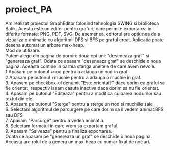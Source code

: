 # proiect_PA
Am realizat proiectul GraphEditor folosind tehnologia SWING si biblioteca Batik. 
Acesta este un editor pentru grafuri, care permite exportarea in diferite formate: PNG, PDF, SVG.
De asemenea, editorul are optiunea de a vizualiza o animatie cu algoritmii DFS si BFS pe graful creat.
Aplicatia poate desena automat un arbore max-heap.<br>
Mod de utilizare:<br>
Putem alege din pagina de pornire doua optiuni: "deseneaza graf" si "genereaza graf".
Odata ce apasam "deseneaza graf" se deschide o noua pagina. Aceasta contine in partea stanga uneltele de care avem nevoie.<br>
1.Apasam pe butonul +nod pentru a adauga un nod in graf.<br>
2.Apasam pe butonul +muchie pentru a adauga o muchie in graf. <br>
3. Apasam pe checkbox-ul denumit "Este orientat?" daca dorim ca graful sa fie orientat, respectiv lasam casuta inactiva daca dorim sa nu fie orientat.<br>
4. Apasam pe butonul "Editeaza" pentru a modifica culoarea nodurilor sau textul din ele.<br>
5. Apasam pe butonul "Sterge" pentru a sterge un nod si muchiile sale<br>
6. Selectam algoritmul de parcurgere pe care dorim sa il vedem animat:BFS sau DFS<br>
7. Apasam "Parcurge" pentru a vedea animatia.<br>
8. Selectam formatul in care vrem sa exportam graful.<br>
9. Apasam "Salveaza" pentru a finaliza exportarea.<br>
Odata ce apasam pe "genereaza un graf" se deschide o noua pagina. Aceasta are rolul de a genera un max-heap cu numar fixat de noduri.

